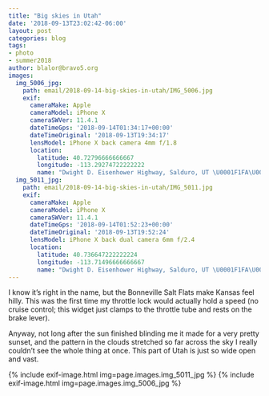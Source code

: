 ```yaml
---
title: "Big skies in Utah"
date: '2018-09-13T23:02:42-06:00'
layout: post
categories: blog
tags:
- photo
- summer2018
author: blalor@bravo5.org
images:
  img_5006_jpg:
    path: email/2018-09-14-big-skies-in-utah/IMG_5006.jpg
    exif:
      cameraMake: Apple
      cameraModel: iPhone X
      cameraSWVer: 11.4.1
      dateTimeGps: '2018-09-14T01:34:17+00:00'
      dateTimeOriginal: '2018-09-13T19:34:17'
      lensModel: iPhone X back camera 4mm f/1.8
      location:
        latitude: 40.72796666666667
        longitude: -113.29274722222222
        name: "Dwight D. Eisenhower Highway, Salduro, UT \U0001F1FA\U0001F1F8"
  img_5011_jpg:
    path: email/2018-09-14-big-skies-in-utah/IMG_5011.jpg
    exif:
      cameraMake: Apple
      cameraModel: iPhone X
      cameraSWVer: 11.4.1
      dateTimeGps: '2018-09-14T01:52:23+00:00'
      dateTimeOriginal: '2018-09-13T19:52:24'
      lensModel: iPhone X back dual camera 6mm f/2.4
      location:
        latitude: 40.736647222222224
        longitude: -113.71496666666667
        name: "Dwight D. Eisenhower Highway, Salduro, UT \U0001F1FA\U0001F1F8"
---
```


I know it’s right in the name, but the Bonneville Salt Flats make Kansas feel hilly. This was the first time my throttle lock would actually hold a speed (no cruise control; this widget just clamps to the throttle tube and rests on the brake lever). 

Anyway, not long after the sun finished blinding me it made for a very pretty sunset, and the pattern in the clouds stretched so far across the sky I really couldn’t see the whole thing at once. This part of Utah is just so wide open and vast. 

{% include exif-image.html img=page.images.img_5011_jpg %}
{% include exif-image.html img=page.images.img_5006_jpg %}
